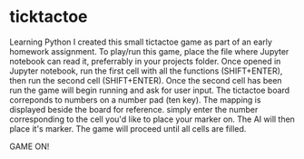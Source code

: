 # ticktactoe
Learning Python I created this small tictactoe game as part of an early homework assignment.
To play/run this game, place the file where Jupyter notebook can read it, preferrably in your projects folder.
Once opened in Jupyter notebook, run the first cell with all the functions (SHIFT+ENTER), then
run the second cell (SHIFT+ENTER). 
Once the second cell has been run the game will begin running and ask for user input.
The tictactoe board correponds to numbers on a number pad (ten key). The mapping is displayed beside the board for reference.
simply enter the number corresponding to the cell you'd like to place your marker on.
The AI will then place it's marker. The game will proceed until all cells are filled.

GAME ON!
